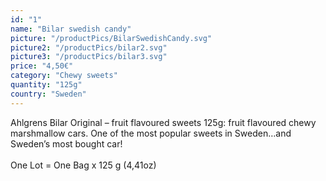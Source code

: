 ```yaml
---
id: "1"
name: "Bilar swedish candy"
picture: "/productPics/BilarSwedishCandy.svg"
picture2: "/productPics/bilar2.svg"
picture3: "/productPics/bilar3.svg"
price: "4,50€"
category: "Chewy sweets"
quantity: "125g"
country: "Sweden"
---
```

Ahlgrens Bilar Original – fruit flavoured sweets 125g: fruit flavoured chewy marshmallow cars. One of the most popular sweets in Sweden…and Sweden’s most bought car!
<br></br>
One Lot = One Bag x 125 g (4,41oz)